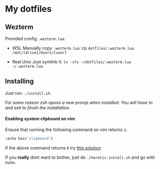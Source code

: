 # My dotfiles

## Wezterm
Provided config `.wezterm.lua`.

* WSL
Manually copy `.wezterm.lua`:
cp `dotfiles/.wezterm.lua /mnt/[drive]/Users/[user]`

* Real Unix
Just symlink it:
`ln -sfv ~/dotfiles/.wezterm.lua ~/.wezterm.lua`


## Installing

Just run:
`./install.sh`.

*For some reason zsh opens a new promp when installed. You will have to <C-c> and exit to finish the installation.*


#### Enabling system clipboard on vim
Ensure that running the following command on vim returns `1`:

```sh
:echo has('clipboard')
```
If the above command returns `0` try [this solution](https://petergao.com/2023/11/24/vim-on-ubuntu-22-04-with-clipboard.html)

If you **really** dont want to bother, just do `./heretic-install.sh` and go with nvim.
